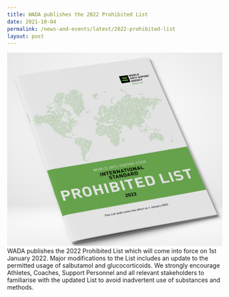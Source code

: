 ```yaml
---
title: WADA publishes the 2022 Prohibited List
date: 2021-10-04
permalink: /news-and-events/latest/2022-prohibited-list
layout: post
---
```


![Alt text for image on Isomer site](/images/Screenshot%202021-10-04%20160300.png)WADA publishes the 2022 Prohibited List which will come into force on 1st January 2022. Major modifications to the List includes an update to the permitted usage of salbutamol and glucocorticoids. We strongly encourage Athletes, Coaches, Support Personnel and all relevant stakeholders to familiarise with the updated List to avoid inadvertent use of substances and methods. 